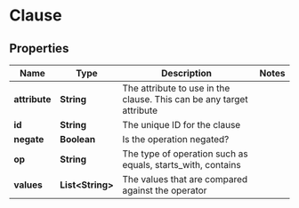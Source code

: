 # Clause

## Properties
Name | Type | Description | Notes
------------ | ------------- | ------------- | -------------
**attribute** | **String** | The attribute to use in the clause.  This can be any target attribute | 
**id** | **String** | The unique ID for the clause | 
**negate** | **Boolean** | Is the operation negated? | 
**op** | **String** | The type of operation such as equals, starts_with, contains | 
**values** | **List&lt;String&gt;** | The values that are compared against the operator | 
